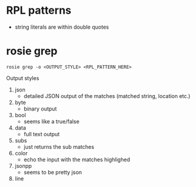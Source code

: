 # RPL patterns

- string literals are within double quotes

# rosie grep

```
rosie grep -o <OUTPUT_STYLE> <RPL_PATTERN_HERE>
```

Output styles

1. json
    - detailed JSON output of the matches (matched string, location etc.)
2. byte
    - binary output
3. bool
    - seems like a true/false
4. data
    - full text output
5. subs
    - just returns the sub matches
6. color
    - echo the input with the matches highlighed
7. jsonpp
    - seems to be pretty json
8. line
